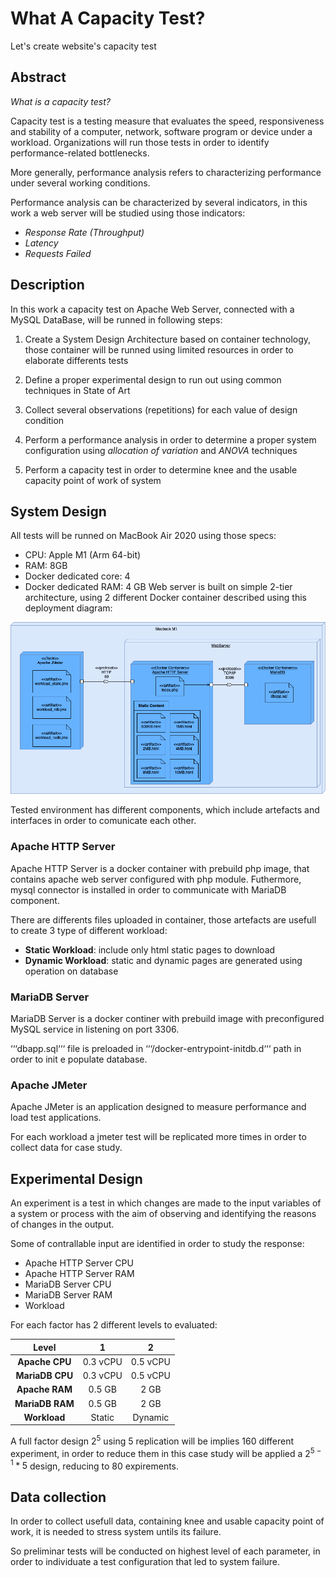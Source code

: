 # What A Capacity Test?
Let's create website's capacity test

## Abstract
*What is a capacity test?*

Capacity test is a testing measure that evaluates the speed, responsiveness and stability of a computer, network, software program or device under a workload. Organizations will run those tests in order to identify performance-related bottlenecks.

More generally, performance analysis refers to characterizing performance under several working conditions.

Performance analysis can be characterized by several indicators, in this work a web server will be studied using those indicators:

- *Response Rate (Throughput)*
- *Latency*
- *Requests Failed*

## Description

In this work a capacity test on Apache Web Server, connected with a MySQL DataBase, will be runned in following steps:

1. Create a System Design Architecture based on container technology, those container will be runned using limited resources in order to elaborate differents tests

2. Define a proper experimental design to run out using common techniques in State of Art

3. Collect several observations (repetitions) for each value of design condition

4. Perform a performance analysis in order to determine a proper system configuration using *allocation of variation* and *ANOVA* techniques

5. Perform a capacity test in order to determine knee and the usable capacity point of work of system

## System Design 

All tests will be runned on MacBook Air 2020 using those specs:

- CPU: Apple M1 (Arm 64-bit)
- RAM: 8GB
- Docker dedicated core: 4
- Docker dedicated RAM: 4 GB
Web server is built on simple 2-tier architecture, using 2 different Docker container described using this deployment diagram:

![Deploy Diagram](./images/deploy.png)

Tested environment has different components, which include artefacts and interfaces in order to comunicate each other.

### Apache HTTP Server 

Apache HTTP Server is a docker container with prebuild php image, that contains apache web server configured with php module. Futhermore, mysql connector is installed in order to communicate with MariaDB component.

There are differents files uploaded in container, those artefacts are usefull to create 3 type of different workload:

- **Static Workload**: include only html static pages to download
- **Dynamic Workload**: static and dynamic pages are generated using operation on database

### MariaDB Server

MariaDB Server is a docker continer with prebuild image with preconfigured MySQL service in listening on port 3306.

‘‘‘dbapp.sql‘‘‘ file is preloaded in ‘‘‘/docker-entrypoint-initdb.d‘‘‘ path in order to init e populate database.

### Apache JMeter

Apache JMeter is an application designed to measure performance and load test applications.

For each workload a jmeter test will be replicated more times in order to collect data for case study.

## Experimental Design

An experiment is a test in which changes are made to the input variables
of a system or process with the aim of observing and identifying the reasons of changes in the output.

Some of contrallable input are identified in order to study the response:

- Apache HTTP Server CPU
- Apache HTTP Server RAM
- MariaDB Server CPU
- MariaDB Server RAM
- Workload

For each factor has 2 different levels to evaluated:

| Level | 1 | 2 |
| :-: | :-: | :-: |
| **Apache CPU** | 0.3 vCPU | 0.5 vCPU |
| **MariaDB CPU** | 0.3 vCPU | 0.5 vCPU |
| **Apache RAM** | 0.5 GB | 2 GB |
| **MariaDB RAM** | 0.5 GB | 2 GB |
| **Workload** | Static | Dynamic |

A full factor design $2^5$ using 5 replication will be implies 160 different experiment, in order to reduce them in this case study will be applied a $2^{5-1}*5$ design, reducing to 80 expirements.

## Data collection

In order to collect usefull data, containing knee and usable capacity point of work, it is needed to stress system untils its failure.

So preliminar tests will be conducted on highest level of each parameter, in order to individuate a test configuration that led to system failure.